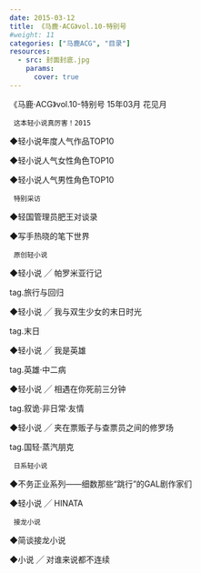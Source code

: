 ```yaml
---
date: 2015-03-12
title: 《马鹿·ACG》vol.10-特别号
#weight: 11
categories: ["马鹿ACG", "目录"]
resources:
  - src: 封面封底.jpg
    params:
      cover: true
---
```


《马鹿·ACG》vol.10-特别号 15年03月 花见月

     这本轻小说真厉害！2015           

◆轻小说年度人气作品TOP10

◆轻小说人气女性角色TOP10

◆轻小说人气男性角色TOP10 

     特别采访                               

◆轻国管理员肥王对谈录

◆写手热晓的笔下世界

     原创轻小说                             

◆轻小说 ╱ 帕罗米亚行记  

 tag.旅行与回归

◆轻小说 ╱ 我与双生少女的末日时光 

 tag.末日

◆轻小说 ╱ 我是英雄 

 tag.英雄·中二病

◆轻小说 ╱ 相遇在你死前三分钟 

 tag.叙诡·非日常·友情

◆轻小说 ╱ 夹在票贩子与查票员之间的修罗场  

 tag.国轻·蒸汽朋克

     日系轻小说                             

◆不务正业系列——细数那些“跳行”的GAL剧作家们

◆轻小说 ╱ HINATA 

     接龙小说                               

◆简谈接龙小说

◆小说 ╱ 对谁来说都不连续

